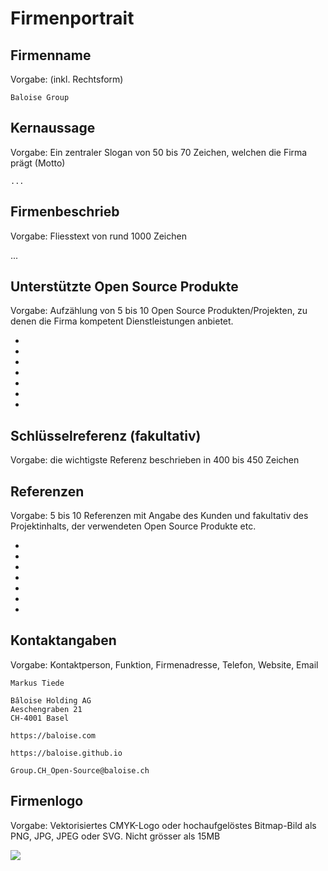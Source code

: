 # Firmenportrait

## Firmenname
Vorgabe: (inkl. Rechtsform)

```Baloise Group```

## Kernaussage
Vorgabe: Ein zentraler Slogan von 50 bis 70 Zeichen, welchen die Firma prägt (Motto)

``` ... ```

## Firmenbeschrieb
Vorgabe: Fliesstext von rund 1000 Zeichen

...

## Unterstützte Open Source Produkte
Vorgabe: Aufzählung von 5 bis 10 Open Source Produkten/Projekten, zu denen die Firma kompetent Dienstleistungen anbietet.

 -
 -
 -
 -
 -

 -
 - 

## Schlüsselreferenz (fakultativ)
Vorgabe: die wichtigste Referenz beschrieben in 400 bis 450 Zeichen

## Referenzen
Vorgabe: 5 bis 10 Referenzen mit Angabe des Kunden und fakultativ des Projektinhalts, der verwendeten Open Source Produkte etc.

 -
 -
 -
 -
 -

 -
 - 


## Kontaktangaben
Vorgabe: Kontaktperson, Funktion, Firmenadresse, Telefon, Website, Email

```
Markus Tiede

Bâloise Holding AG
Aeschengraben 21
CH-4001 Basel

https://baloise.com

https://baloise.github.io

Group.CH_Open-Source@baloise.ch
```

## Firmenlogo
Vorgabe: Vektorisiertes CMYK-Logo oder hochaufgelöstes Bitmap-Bild als PNG, JPG, JPEG oder SVG. Nicht grösser als 15MB

![](https://rawgit.com/baloise/baloise-bootstrap/gh-pages/assets/img/baloise-group-logo-blue.svg)
